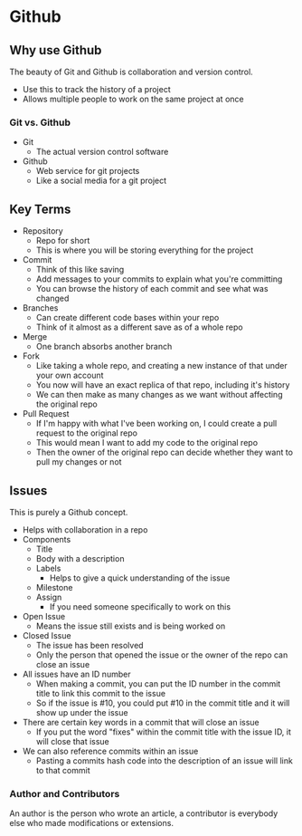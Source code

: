 

# Github

## Why use Github
The beauty of Git and Github is collaboration and version control.
- Use this to track the history of a project
- Allows multiple people to work on the same project at once

### Git vs. Github

- Git
	- The actual version control software
- Github
	- Web service for git projects
	- Like a social media for a git project

## Key Terms

- Repository
	- Repo for short
	- This is where you will be storing everything for the project
- Commit
	- Think of this like saving
	- Add messages to your commits to explain what you're committing
	- You can browse the history of each commit and see what was changed
- Branches
	- Can create different code bases within your repo
	- Think of it almost as a different save as of a whole repo
- Merge
	- One branch absorbs another branch
- Fork
	- Like taking a whole repo, and creating a new instance of that under your own account
	- You now will have an exact replica of that repo, including it's history
	- We can then make as many changes as we want without affecting the original repo
- Pull Request
	- If I'm happy with what I've been working on, I could create a pull request to the original repo
	- This would mean I want to add my code to the original repo
	- Then the owner of the original repo can decide whether they want to pull my changes or not

## Issues

This is purely a Github concept.
- Helps with collaboration in a repo
- Components
	- Title
	- Body with a description
	- Labels
		- Helps to give a quick understanding of the issue
	- Milestone
	- Assign
		- If you need someone specifically to work on this
- Open Issue
	- Means the issue still exists and is being worked on
- Closed Issue
	- The issue has been resolved
	- Only the person that opened the issue or the owner of the repo can close an issue
- All issues have an ID number
	- When making a commit, you can put the ID number in the commit title to link this commit to the issue
	- So if the issue is #10, you could put #10 in the commit title and it will show up under the issue
- There are certain key words in a commit that will close an issue
	- If you put the word "fixes" within the commit title with the issue ID, it will close that issue
- We can also reference commits within an issue
	- Pasting a commits hash code into the description of an issue will link to that commit

### Author and Contributors

An author is the person who wrote an article, a contributor is everybody else who made modifications or extensions.